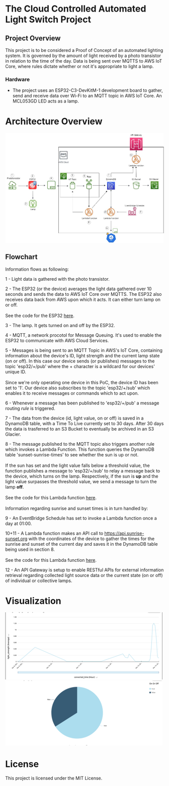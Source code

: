 # The Cloud Controlled Automated Light Switch Project

## Project Overview
This project is to be considered a Proof of Concept of an automated lighting system. 
It is governed by the amount of light received by a photo transistor in relation
to the time of the day. Data is being sent over MQTTS to AWS IoT Core, where 
rules dictate whether or not it's appropriate to light a lamp. 

### Hardware
- The project uses an ESP32-C3-DevKitM-1 development board to gather, send and receive data over
  Wi-Fi to an MQTT topic in AWS IoT Core. An MCL053GD LED acts as a lamp.

# Architecture Overview
<img src="aws.jpg" width="1000"/>

## Flowchart
Information flows as following:

1 - Light data is gathered with the photo transistor.

2 - The ESP32 (or the device) averages the light data gathered over 10 seconds and sends the data 
    to AWS IoT Core 
    over MQTTS. The ESP32 also receives data back from AWS upon which it acts. It can either turn
    lamp on or off.<br><br>See the code for the ESP32 [here](https://github.com/fistbumpfromdestiny/The-Cloud-Controlled-Automated-Light-Switch-Project/blob/main/code.org#esp32https://github.com/fistbumpfromdestiny/The-Cloud-Controlled-Automated-Light-Switch-Project/blob/main/code.org#esp32).

3 - The lamp. It gets turned on and off by the ESP32.

4 - MQTT, a network procotol for Message Queuing. It's used to enable the ESP32 to communicate with 
    AWS Cloud Services. 

5 - Messages is being sent to an MQTT Topic in AWS's IoT Core, containing information about the           device's ID, light strength and the current lamp state (on or off). In this case our device sends (or
publishes) messages to the topic 'esp32/+/pub' where the + character is a wildcard for our 
devices' unique ID.<br><br>Since we're only operating one device in this PoC, the device ID has been
set to '1'. Our device also subscribes to the topic 'esp32/+/sub' which enables it to receive messages or commands which to act upon.

6 - Whenever a message has been published to 'esp32/+/pub' a message routing _rule_ is triggered.

7 - The data from the device (id, light value, on or off) is saved in a DynamoDB table, with a Time To Live currently set to 30 days. After 30 days the data is trasferred to an S3 Bucket to eventually be archived in an S3 Glacier.

8 - The message published to the MQTT topic also triggers another rule which invokes a Lambda Function. This function queries the DynamoDB table 'sunset-sunrise-times' to see whether the sun is up or not.<br><br> If the sun has set and the light value falls below a threshold value, the function publishes a message to 'esp32/+/sub' to relay a message back to the device, which turns on the lamp. Respectively, if the sun is __up__ and the light value surpasses the threshold value, we send a message to turn the lamp __off__.<br><br>See the code for this Lambda function [here](https://github.com/fistbumpfromdestiny/The-Cloud-Controlled-Automated-Light-Switch-Project/blob/main/code.org#lambda-function-parse_light_data).<br><br>Information regarding sunrise and sunset times is in turn handled by:

9 - An EventBridge Schedule has set to invoke a Lambda function once a day at 01:00.

10+11 - A Lambda function makes an API call to https://api.sunrise-sunset.org with the coordinates of the device to gather the times for the sunrise and sunset of the current day and saves it in the DynamoDB table being used in section 8.<br><br>See the code for this Lambda function [here](https://github.com/fistbumpfromdestiny/The-Cloud-Controlled-Automated-Light-Switch-Project/blob/main/code.org#lambda-function-get_sun_info).

12 - An API Gateway is setup to enable RESTful APIs for external information retrieval regarding collected light source data or the current state (on or off) of individual or collective lamps.

# Visualization
<img src="qs1.png" width="500"/><img src="qs2.png" width="500"/>

# License
This project is licensed under the MIT License.


